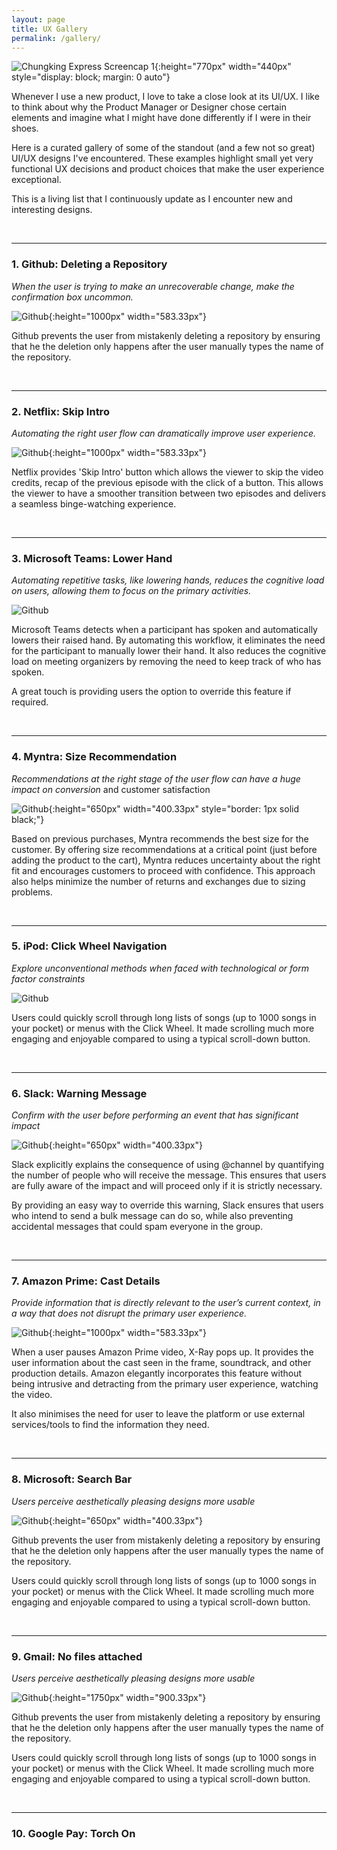 ```yaml
---
layout: page
title: UX Gallery
permalink: /gallery/
---
```


![Chungking Express Screencap 1]({{site.baseurl}}/assets/images/sample_portfolio/cookies.png){:height="770px" width="440px" style="display: block; margin: 0 auto"}



Whenever I use a new product, I love to take a close look at its UI/UX. I like to think about why the Product Manager or Designer chose certain elements and imagine what I might have done differently if I were in their shoes.

Here is a curated gallery of some of the standout (and a few not so great) UI/UX designs I've encountered. These examples highlight small yet very functional UX decisions and product choices that make the user experience exceptional.

This is a living list that I continuously update as I encounter new and interesting designs. 

<br>

------



### 1. **Github:** Deleting a Repository

*When the user is trying to make an unrecoverable change, make the confirmation box uncommon.* 

![Github]({{site.baseurl}}/assets/gallery/github.png){:height="1000px" width="583.33px"}

Github prevents the user from mistakenly deleting a repository by ensuring  that he the deletion only happens after the user manually types the name of the repository.

<br>

------



### 2. **Netflix:** Skip Intro

*Automating the right user flow can dramatically improve user experience.* 

![Github]({{site.baseurl}}/assets/gallery/netflix.jpg){:height="1000px" width="583.33px"}

Netflix provides 'Skip Intro' button which allows the viewer to skip the video credits, recap of the previous episode with the click of a button. This allows the viewer to have a smoother transition between two episodes and delivers a seamless binge-watching experience.

<br>

------



### 3. **Microsoft Teams:** Lower Hand

*Automating repetitive tasks, like lowering hands, reduces the cognitive load on users, allowing them to focus on the primary activities.* 

![Github]({{site.baseurl}}/assets/gallery/teamshand.png)

Microsoft Teams detects when a participant has spoken and automatically lowers their raised hand. By automating this workflow, it eliminates the need for the participant to manually lower their hand. It also reduces the cognitive load on meeting organizers by removing the need to keep track of who has spoken.

 A great touch is providing users the option to override this feature if required.



<br>

------



### 4. **Myntra:** Size Recommendation

*Recommendations at the right stage of the user flow can have a huge impact on conversion* and customer satisfaction

![Github]({{site.baseurl}}/assets/gallery/myntra.png){:height="650px" width="400.33px" style="border: 1px solid black;"}

Based on previous purchases, Myntra recommends the best size for the customer. By offering size recommendations at a critical point (just before adding the product to the cart), Myntra reduces uncertainty about the right fit and encourages customers to proceed with confidence. This approach also helps minimize the number of returns and exchanges due to sizing problems.

<br>

------



### 5. **iPod:** Click Wheel Navigation

*Explore unconventional methods when faced with technological or form factor constraints* 

![Github]({{site.baseurl}}/assets/gallery/ipod.gif)

Users could quickly scroll through long lists of songs (up to 1000 songs in your pocket) or menus with the Click Wheel. It made scrolling much more engaging and enjoyable compared to using a typical scroll-down button.



<br>

------



### 6. **Slack:** Warning Message

*Confirm with the user before performing an event that has significant impact* 

![Github]({{site.baseurl}}/assets/gallery/slack.jpg){:height="650px" width="400.33px"}

Slack explicitly explains the consequence of using @channel by quantifying the number of people who will receive the message. This ensures that users are fully aware of the impact and will proceed only if it is strictly necessary.

By providing an easy way to override this warning, Slack ensures that users who intend to send a bulk message can do so, while also preventing accidental messages that could spam everyone in the group.

<br>

------



### 7. **Amazon Prime:** Cast Details

*Provide information that is directly relevant to the user’s current context, in a way that does not disrupt the primary user experience.* 

![Github]({{site.baseurl}}/assets/gallery/starwars.png){:height="1000px" width="583.33px"}

When a user pauses Amazon Prime video, X-Ray pops up. It provides the user information about the cast seen in the frame, soundtrack, and other production details. Amazon elegantly incorporates this feature without being intrusive and detracting from the primary user experience, watching the video. 

It also minimises the need for user to leave the platform or use external services/tools to find the information they need.

<br>

------



### 8. **Microsoft:** Search Bar

*Users perceive aesthetically pleasing designs more usable* 

![Github]({{site.baseurl}}/assets/gallery/starwars.png){:height="650px" width="400.33px"}

Github prevents the user from mistakenly deleting a repository by ensuring  that he the deletion only happens after the user manually types the name of the repository.

Users could quickly scroll through long lists of songs (up to 1000 songs in your pocket) or menus with the Click Wheel. It made scrolling much more engaging and enjoyable compared to using a typical scroll-down button.



<br>

------

### 9. **Gmail:** No files attached

*Users perceive aesthetically pleasing designs more usable* 

![Github]({{site.baseurl}}/assets/gallery/gmail.png){:height="1750px" width="900.33px"}

Github prevents the user from mistakenly deleting a repository by ensuring  that he the deletion only happens after the user manually types the name of the repository.

Users could quickly scroll through long lists of songs (up to 1000 songs in your pocket) or menus with the Click Wheel. It made scrolling much more engaging and enjoyable compared to using a typical scroll-down button.



<br>

------

### 10. **Google Pay:** Torch On
